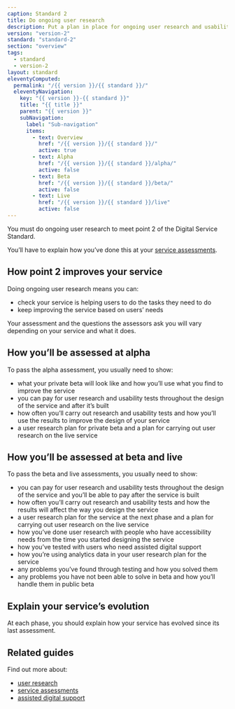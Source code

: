 ```yaml
---
caption: Standard 2
title: Do ongoing user research
description: Put a plan in place for ongoing user research and usability testing to continuously seek feedback from users to improve the service.
version: "version-2"
standard: "standard-2"
section: "overview"
tags:
  - standard
  - version-2
layout: standard
eleventyComputed:
  permalink: "/{{ version }}/{{ standard }}/"
  eleventyNavigation:
    key: "{{ version }}-{{ standard }}"
    title: "{{ title }}"
    parent: "{{ version }}"
    subNavigation:
      label: "Sub-navigation"
      items:
        - text: Overview
          href: "/{{ version }}/{{ standard }}/"
          active: true
        - text: Alpha
          href: "/{{ version }}/{{ standard }}/alpha/"
          active: false
        - text: Beta
          href: "/{{ version }}/{{ standard }}/beta/"
          active: false
        - text: Live
          href: "/{{ version }}/{{ standard }}/live"
          active: false
---
```


You must do ongoing user research to meet point 2 of the Digital Service Standard.

You’ll have to explain how you’ve done this at your [service assessments](https://www.gov.uk/service-manual/service-assessments/how-service-assessments-work).

## How point 2 improves your service

Doing ongoing user research means you can:

- check your service is helping users to do the tasks they need to do
- keep improving the service based on users’ needs

Your assessment and the questions the assessors ask you will vary depending on your service and what it does.

## How you’ll be assessed at alpha

To pass the alpha assessment, you usually need to show:

- what your private beta will look like and how you’ll use what you find to improve the service
- you can pay for user research and usability tests throughout the design of the service and after it’s built
- how often you’ll carry out research and usability tests and how you’ll use the results to improve the design of your service
- a user research plan for private beta and a plan for carrying out user research on the live service

## How you’ll be assessed at beta and live

To pass the beta and live assessments, you usually need to show:

- you can pay for user research and usability tests throughout the design of the service and you’ll be able to pay after the service is built
- how often you’ll carry out research and usability tests and how the results will affect the way you design the service
- a user research plan for the service at the next phase and a plan for carrying out user research on the live service
- how you’ve done user research with people who have accessibility needs from the time you started designing the service
- how you’ve tested with users who need assisted digital support
- how you’re using analytics data in your user research plan for the service
- any problems you’ve found through testing and how you solved them
- any problems you have not been able to solve in beta and how you’ll handle them in public beta

## Explain your service’s evolution

At each phase, you should explain how your service has evolved since its last assessment.

## Related guides

Find out more about:

- [user research](https://www.gov.uk/service-manual/user-research)
- [service assessments](https://www.gov.uk/service-manual/service-assessments)
- [assisted digital support](https://www.gov.uk/service-manual/helping-people-to-use-your-service/assisted-digital-support-introduction)
